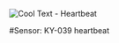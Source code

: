 ![Cool Text - Heartbeat](https://user-images.githubusercontent.com/84552885/144182471-1ec67c0d-5d3b-406d-b996-ce061eb44e61.png)

#Sensor: KY-039 heartbeat
